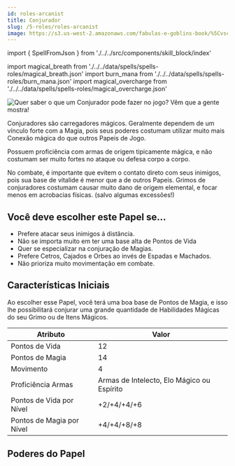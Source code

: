 ```yaml
---
id: roles-arcanist
title: Conjurador
slug: /5-roles/roles-arcanist
image: https://s3.us-west-2.amazonaws.com/fabulas-e-goblins-book/%5Cvscode%5C60f053b3-d44d-4d99-acf0-131ce11f8717.jpg
---
```


import { SpellFromJson } from './../../src/components/skill_block/index'

import magical_breath from './../../data/spells/spells-roles/magical_breath.json'
import burn_mana from './../../data/spells/spells-roles/burn_mana.json'
import magical_overcharge from './../../data/spells/spells-roles/magical_overcharge.json'

![Quer saber o que um Conjurador pode fazer no jogo? Vêm que a gente mostra!](https://s3.us-west-2.amazonaws.com/fabulas-e-goblins-book/%5Cvscode%5C60f053b3-d44d-4d99-acf0-131ce11f8717.jpg)

Conjuradores são carregadores mágicos. Geralmente dependem de um vínculo forte com a Magia, pois seus poderes costumam utilizar muito mais Conexão mágica do que outros Papeis de Jogo.

Possuem proficiência com armas de origem tipicamente mágica, e não costumam ser muito fortes no ataque ou defesa corpo a corpo.

No combate, é importante que evitem o contato direto com seus inimigos, pois sua base de vitalide é menor que a de outros Papeis.
Grimos de conjuradores costumam causar muito dano de origem elemental, e focar menos em acrobacias físicas. (salvo algumas excessões!)

## Você deve escolher este Papel se...

- Prefere atacar seus inimigos á distância.
- Não se importa muito em ter uma base alta de Pontos de Vida
- Quer se especializar na conjuração de Magias.
- Prefere Cetros, Cajados e Orbes ao invés de Espadas e Machados.
- Não prioriza muito movimentação em combate.

## Características Iniciais

Ao escolher esse Papel, você terá uma boa base de Pontos de Magia, e isso lhe possibilitará conjurar uma grande quantidade de Habilidades Mágicas do seu Grimo ou de Itens Mágicos.

<table>
  <thead>
      <tr>
      <th>Atributo</th>
      <th>Valor</th>
    </tr>

  </thead>

  <tbody>
    <tr>
      <td>Pontos de Vida</td>
      <td>12</td>
    </tr>
    <tr>
      <td>Pontos de Magia</td>
      <td>14</td>
    </tr>
    <tr>
      <td>Movimento</td>
      <td>4</td>
    </tr>
    <tr>
      <td>Proficiência Armas</td>
      <td>Armas de Intelecto, Elo Mágico ou Espírito</td>
    </tr>
    <tr>
      <td>Pontos de Vida por Nível</td>
      <td>+2/+4/+4/+6</td>
    </tr>
    <tr>
      <td>Pontos de Magia por Nível</td>
      <td>+4/+4/+8/+8</td>
    </tr>
  </tbody>
</table>

## Poderes do Papel

<SpellFromJson expanded={false} spellData={burn_mana} />

<SpellFromJson expanded={false} spellData={magical_breath} />

<SpellFromJson expanded={false} spellData={magical_overcharge} />